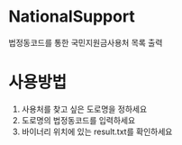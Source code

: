 # NationalSupport
법정동코드를 통한 국민지원금사용처 목록 출력

# 사용방법
1. 사용처를 찾고 싶은 도로명을 정하세요
2. 도로명의 법정동코드를 입력하세요
3. 바이너리 위치에 있는 result.txt를 확인하세요
